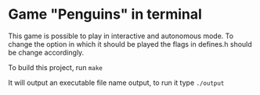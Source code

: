 # Game "Penguins" in terminal

This game is possible to play in interactive and autonomous mode. To change the option in which it should be played the flags in defines.h should be change accordingly.

To build this project, run
    `make`

It will output an executable file name output, to run it type
    `./output`
